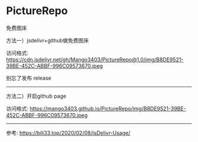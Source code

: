 # PictureRepo

免费图床

方法一）jsdelivr+github做免费图床

访问格式: https://cdn.jsdelivr.net/gh/Mango3403/PictureRepo@1.0/img/B8DE9521-39BE-452C-ABBF-996C09573670.jpeg

别忘了发布 release

---

方法二）开启github page

访问格式: https://mango3403.github.io/PictureRepo/img/B8DE9521-39BE-452C-ABBF-996C09573670.jpeg

---

参考: https://bili33.top/2020/02/08/jsDelivr-Usage/
